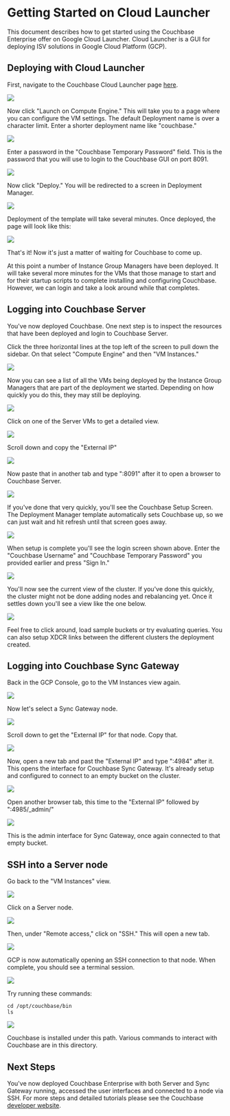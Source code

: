 # Getting Started on Cloud Launcher

This document describes how to get started using the Couchbase Enterprise offer on Google Cloud Launcher.  Cloud Launcher is a GUI for deploying ISV solutions in Google Cloud Platform (GCP).

## Deploying with Cloud Launcher

First, navigate to the Couchbase Cloud Launcher page [here](XXXXXXXXX).

![](./images/cloudlauncher01.png)

Now click "Launch on Compute Engine."  This will take you to a page where you can configure the VM settings.  The default Deployment name is over a character limit.  Enter a shorter deployment name like "couchbase."

![](./images/cloudlauncher02.png)

Enter a password in the "Couchbase Temporary Password" field.  This is the password that you will use to login to the Couchbase GUI on port 8091.

![](./images/cloudlauncher03.png)

Now click "Deploy."  You will be redirected to a screen in Deployment Manager.

![](./images/cloudlauncher04.png)

Deployment of the template will take several minutes.  Once deployed, the page will look like this:

![](./images/cloudlauncher05.png)

That's it!  Now it's just a matter of waiting for Couchbase to come up.

At this point a number of Instance Group Managers have been deployed.  It will take several more minutes for the VMs that those manage to start and for their startup scripts to complete installing and configuring Couchbase.  However, we can login and take a look around while that completes.

## Logging into Couchbase Server

You've now deployed Couchbase.  One next step is to inspect the resources that have been deployed and login to Couchbase Server.

Click the three horizontal lines at the top left of the screen to pull down the sidebar.  On that select "Compute Engine" and then "VM Instances."

![](./images/cloudlauncher06.png)

Now you can see a list of all the VMs being deployed by the Instance Group Managers that are part of the deployment we started.  Depending on how quickly you do this, they may still be deploying.  

![](./images/cloudlauncher07.png)

Click on one of the Server VMs to get a detailed view.

![](./images/cloudlauncher08.png)

Scroll down and copy the "External IP"

![](./images/cloudlauncher09.png)

Now paste that in another tab and type ":8091" after it to open a browser to Couchbase Server.

![](./images/cloudlauncher10.png)

If you've done that very quickly, you'll see the Couchbase Setup Screen.  The Deployment Manager template automatically sets Couchbase up, so we can just wait and hit refresh until that screen goes away.

![](./images/cloudlauncher11.png)

When setup is complete you'll see the login screen shown above.  Enter the "Couchbase Username" and "Couchbase Temporary Password" you provided earlier and press "Sign In."

![](./images/cloudlauncher12.png)

You'll now see the current view of the cluster.  If you've done this quickly, the cluster might not be done adding nodes and rebalancing yet.  Once it settles down you'll see a view like the one below.

![](./images/cloudlauncher13.png)

Feel free to click around, load sample buckets or try evaluating queries.  You can also setup XDCR links between the different clusters the deployment created.

## Logging into Couchbase Sync Gateway

Back in the GCP Console, go to the VM Instances view again.

![](./images/cloudlauncher14.png)

Now let's select a Sync Gateway node.

![](./images/cloudlauncher15.png)

Scroll down to get the "External IP" for that node.  Copy that.

![](./images/cloudlauncher16.png)

Now, open a new tab and past the "External IP" and type ":4984" after it.  This opens the interface for Couchbase Sync Gateway.  It's already setup and configured to connect to an empty bucket on the cluster.

![](./images/cloudlauncher17.png)

Open another browser tab, this time to the "External IP" followed by ":4985/\_admin/"

![](./images/cloudlauncher18.png)

This is the admin interface for Sync Gateway, once again connected to that empty bucket.

## SSH into a Server node

Go back to the "VM Instances" view.

![](./images/cloudlauncher19.png)

Click on a Server node.

![](./images/cloudlauncher20.png)

Then, under "Remote access," click on "SSH."  This will open a new tab.

![](./images/cloudlauncher21.png)

GCP is now automatically opening an SSH connection to that node.  When complete, you should see a terminal session.

![](./images/cloudlauncher22.png)

Try running these commands:

    cd /opt/couchbase/bin
    ls

![](./images/cloudlauncher23.png)

Couchbase is installed under this path.  Various commands to interact with Couchbase are in this directory.

## Next Steps

You've now deployed Couchbase Enterprise with both Server and Sync Gateway running, accessed the user interfaces and connected to a node via SSH.  For more steps and detailed tutorials please see the Couchbase [developer website](https://developer.couchbase.com/).
